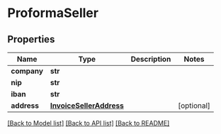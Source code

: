 # ProformaSeller


## Properties
Name | Type | Description | Notes
------------ | ------------- | ------------- | -------------
**company** | **str** |  | 
**nip** | **str** |  | 
**iban** | **str** |  | 
**address** | [**InvoiceSellerAddress**](InvoiceSellerAddress.md) |  | [optional] 

[[Back to Model list]](../README.md#documentation-for-models) [[Back to API list]](../README.md#documentation-for-api-endpoints) [[Back to README]](../README.md)


